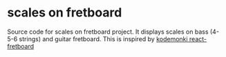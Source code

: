 # scales on fretboard

Source code for scales on fretboard project. It displays scales on bass (4-5-6 strings) and guitar fretboard.
This is inspired by [kodemonki react-fretboard](https://github.com/kodemonki/react-fretboard/)
